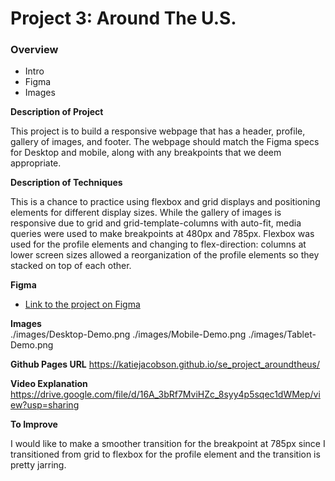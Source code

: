 # Project 3: Around The U.S.

### Overview  

* Intro  
* Figma  
* Images  
  
**Description of Project**
  
This project is to build a responsive webpage that has a header, profile, gallery of images, and footer. The webpage should match the Figma specs for Desktop and mobile, along with any breakpoints that we deem appropriate. 

**Description of Techniques**

This is a chance to practice using flexbox and grid displays and positioning elements for different display sizes. While the gallery of images is responsive due to grid and grid-template-columns with auto-fit, media queries were used to make breakpoints at 480px and 785px. Flexbox was used for the profile elements and changing to flex-direction: columns at lower screen sizes allowed a reorganization of the profile elements so they stacked on top of each other.
  
**Figma**  
  
* [Link to the project on Figma](https://www.figma.com/file/ii4xxsJ0ghevUOcssTlHZv/Sprint-3%3A-Around-the-US?node-id=0%3A1)  
  
**Images**  
./images/Desktop-Demo.png
./images/Mobile-Demo.png
./images/Tablet-Demo.png

**Github Pages URL**
https://katiejacobson.github.io/se_project_aroundtheus/

**Video Explanation**
https://drive.google.com/file/d/16A_3bRf7MviHZc_8syy4p5sqec1dWMep/view?usp=sharing

**To Improve**

I would like to make a smoother transition for the breakpoint at 785px since I transitioned from grid to flexbox for the profile element and the transition is pretty jarring.
